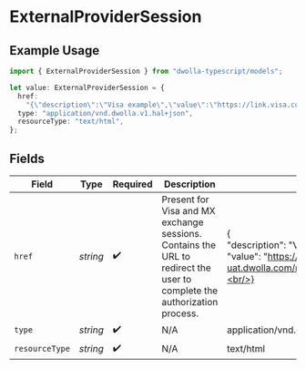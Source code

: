 # ExternalProviderSession

## Example Usage

```typescript
import { ExternalProviderSession } from "dwolla-typescript/models";

let value: ExternalProviderSession = {
  href:
    "{\"description\":\"Visa example\",\"value\":\"https://link.visa.com/1.0/account-check/connect?client_id=f16f7c7407f4434dbcaf269b230c12ed&redirect_uri=https://api-uat.dwolla.com/redirect/tink&authorization_code=47e23deab3924351a0c6193d90e5add5&market=US&locale=en_US&state=a2V5Ojk6dWRiRkRYWGlIVGdZZUNycUdCa0s3Zz09OmI1ZVE0YWRUYkFrSWNiKzFxTXdmQlVkcVNWWW5nMjtQNjBaWERxUDh5aTBpWEQzTHROdUZRd2xLMTUzYnZ4RU8=&session_id=628d927030ee43a38054da5166dcbee14e06dc02c00e45f2b4a5d986bab5d08f\"}",
  type: "application/vnd.dwolla.v1.hal+json",
  resourceType: "text/html",
};
```

## Fields

| Field                                                                                                                                                                                                                                                                                                                                                                                                                                                                                                                      | Type                                                                                                                                                                                                                                                                                                                                                                                                                                                                                                                       | Required                                                                                                                                                                                                                                                                                                                                                                                                                                                                                                                   | Description                                                                                                                                                                                                                                                                                                                                                                                                                                                                                                                | Example                                                                                                                                                                                                                                                                                                                                                                                                                                                                                                                    |
| -------------------------------------------------------------------------------------------------------------------------------------------------------------------------------------------------------------------------------------------------------------------------------------------------------------------------------------------------------------------------------------------------------------------------------------------------------------------------------------------------------------------------- | -------------------------------------------------------------------------------------------------------------------------------------------------------------------------------------------------------------------------------------------------------------------------------------------------------------------------------------------------------------------------------------------------------------------------------------------------------------------------------------------------------------------------- | -------------------------------------------------------------------------------------------------------------------------------------------------------------------------------------------------------------------------------------------------------------------------------------------------------------------------------------------------------------------------------------------------------------------------------------------------------------------------------------------------------------------------- | -------------------------------------------------------------------------------------------------------------------------------------------------------------------------------------------------------------------------------------------------------------------------------------------------------------------------------------------------------------------------------------------------------------------------------------------------------------------------------------------------------------------------- | -------------------------------------------------------------------------------------------------------------------------------------------------------------------------------------------------------------------------------------------------------------------------------------------------------------------------------------------------------------------------------------------------------------------------------------------------------------------------------------------------------------------------- |
| `href`                                                                                                                                                                                                                                                                                                                                                                                                                                                                                                                     | *string*                                                                                                                                                                                                                                                                                                                                                                                                                                                                                                                   | :heavy_check_mark:                                                                                                                                                                                                                                                                                                                                                                                                                                                                                                         | Present for Visa and MX exchange sessions.<br/>Contains the URL to redirect the user to complete the authorization process.<br/>                                                                                                                                                                                                                                                                                                                                                                                           | {<br/>"description": "Visa example",<br/>"value": "https://link.visa.com/1.0/account-check/connect?client_id=f16f7c7407f4434dbcaf269b230c12ed\u0026redirect_uri=https://api-uat.dwolla.com/redirect/tink\u0026authorization_code=47e23deab3924351a0c6193d90e5add5\u0026market=US\u0026locale=en_US\u0026state=a2V5Ojk6dWRiRkRYWGlIVGdZZUNycUdCa0s3Zz09OmI1ZVE0YWRUYkFrSWNiKzFxTXdmQlVkcVNWWW5nMjtQNjBaWERxUDh5aTBpWEQzTHROdUZRd2xLMTUzYnZ4RU8=\u0026session_id=628d927030ee43a38054da5166dcbee14e06dc02c00e45f2b4a5d986bab5d08f"<br/>} |
| `type`                                                                                                                                                                                                                                                                                                                                                                                                                                                                                                                     | *string*                                                                                                                                                                                                                                                                                                                                                                                                                                                                                                                   | :heavy_check_mark:                                                                                                                                                                                                                                                                                                                                                                                                                                                                                                         | N/A                                                                                                                                                                                                                                                                                                                                                                                                                                                                                                                        | application/vnd.dwolla.v1.hal+json                                                                                                                                                                                                                                                                                                                                                                                                                                                                                         |
| `resourceType`                                                                                                                                                                                                                                                                                                                                                                                                                                                                                                             | *string*                                                                                                                                                                                                                                                                                                                                                                                                                                                                                                                   | :heavy_check_mark:                                                                                                                                                                                                                                                                                                                                                                                                                                                                                                         | N/A                                                                                                                                                                                                                                                                                                                                                                                                                                                                                                                        | text/html                                                                                                                                                                                                                                                                                                                                                                                                                                                                                                                  |